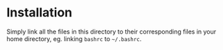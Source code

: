 # Installation
Simply link all the files in this directory to their corresponding files in your
home directory, eg. linking `bashrc` to `~/.bashrc`.
